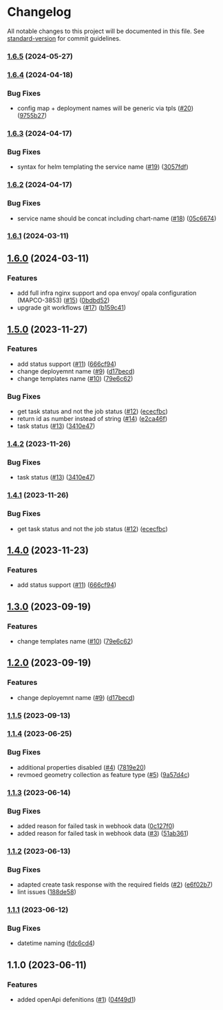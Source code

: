 # Changelog

All notable changes to this project will be documented in this file. See [standard-version](https://github.com/conventional-changelog/standard-version) for commit guidelines.

### [1.6.5](https://github.com/MapColonies/export-management/compare/v1.6.4...v1.6.5) (2024-05-27)

### [1.6.4](https://github.com/MapColonies/export-management/compare/v1.6.3...v1.6.4) (2024-04-18)


### Bug Fixes

* config map + deployment names will be generic via tpls ([#20](https://github.com/MapColonies/export-management/issues/20)) ([9755b27](https://github.com/MapColonies/export-management/commit/9755b2759c632348e0f55be2b80507b5ac1b2d61))

### [1.6.3](https://github.com/MapColonies/export-management/compare/v1.6.2...v1.6.3) (2024-04-17)


### Bug Fixes

* syntax for helm templating the service name ([#19](https://github.com/MapColonies/export-management/issues/19)) ([3057fdf](https://github.com/MapColonies/export-management/commit/3057fdf277e8b90b9bd13a8882b4b6160a9f2958))

### [1.6.2](https://github.com/MapColonies/export-management/compare/v1.6.1...v1.6.2) (2024-04-17)


### Bug Fixes

* service name should be concat including chart-name ([#18](https://github.com/MapColonies/export-management/issues/18)) ([05c6674](https://github.com/MapColonies/export-management/commit/05c66749f7fa1ff377bf167a9e25a16f0777cff2))

### [1.6.1](https://github.com/MapColonies/export-management/compare/v1.6.0...v1.6.1) (2024-03-11)

## [1.6.0](https://github.com/MapColonies/export-management/compare/v1.5.0...v1.6.0) (2024-03-11)


### Features

* add full infra nginx support and opa envoy/ opala configuration (MAPCO-3853) ([#15](https://github.com/MapColonies/export-management/issues/15)) ([0bdbd52](https://github.com/MapColonies/export-management/commit/0bdbd52b6a276495328245823d21de121be15071))
* upgrade git workflows ([#17](https://github.com/MapColonies/export-management/issues/17)) ([b159c41](https://github.com/MapColonies/export-management/commit/b159c4105b9faf6f01f79286c711944d4aff531d))

## [1.5.0](https://github.com/MapColonies/export-management/compare/v1.1.4...v1.5.0) (2023-11-27)


### Features

* add status support ([#11](https://github.com/MapColonies/export-management/issues/11)) ([666cf94](https://github.com/MapColonies/export-management/commit/666cf94431a3118ac430ed6395ab961d6df07873))
* change deployemnt name ([#9](https://github.com/MapColonies/export-management/issues/9)) ([d17becd](https://github.com/MapColonies/export-management/commit/d17becd4a8f574d15bab4766672090d7fdcd0e69))
* change templates name ([#10](https://github.com/MapColonies/export-management/issues/10)) ([79e6c62](https://github.com/MapColonies/export-management/commit/79e6c626a219871c9d7a2fd6a6c3e998d6b775a7))


### Bug Fixes

* get task status and not the job status ([#12](https://github.com/MapColonies/export-management/issues/12)) ([ececfbc](https://github.com/MapColonies/export-management/commit/ececfbc0844a55ef067e62a14fdf9577f6b89ded))
* return id as number instead of string ([#14](https://github.com/MapColonies/export-management/issues/14)) ([e2ca46f](https://github.com/MapColonies/export-management/commit/e2ca46fcc37b43c0fd2cd513abdf0cce4354db51))
* task status ([#13](https://github.com/MapColonies/export-management/issues/13)) ([3410e47](https://github.com/MapColonies/export-management/commit/3410e47d43313088aabcd0e4eb9245cec7b5160f))

### [1.4.2](https://github.com/MapColonies/export-management/compare/v1.4.1...v1.4.2) (2023-11-26)


### Bug Fixes

* task status ([#13](https://github.com/MapColonies/export-management/issues/13)) ([3410e47](https://github.com/MapColonies/export-management/commit/3410e47d43313088aabcd0e4eb9245cec7b5160f))

### [1.4.1](https://github.com/MapColonies/export-management/compare/v1.4.0...v1.4.1) (2023-11-26)


### Bug Fixes

* get task status and not the job status ([#12](https://github.com/MapColonies/export-management/issues/12)) ([ececfbc](https://github.com/MapColonies/export-management/commit/ececfbc0844a55ef067e62a14fdf9577f6b89ded))

## [1.4.0](https://github.com/MapColonies/export-management/compare/v1.3.0...v1.4.0) (2023-11-23)


### Features

* add status support ([#11](https://github.com/MapColonies/export-management/issues/11)) ([666cf94](https://github.com/MapColonies/export-management/commit/666cf94431a3118ac430ed6395ab961d6df07873))

## [1.3.0](https://github.com/MapColonies/export-management/compare/v1.2.0...v1.3.0) (2023-09-19)


### Features

* change templates name ([#10](https://github.com/MapColonies/export-management/issues/10)) ([79e6c62](https://github.com/MapColonies/export-management/commit/79e6c626a219871c9d7a2fd6a6c3e998d6b775a7))

## [1.2.0](https://github.com/MapColonies/export-management/compare/v1.1.5...v1.2.0) (2023-09-19)


### Features

* change deployemnt name ([#9](https://github.com/MapColonies/export-management/issues/9)) ([d17becd](https://github.com/MapColonies/export-management/commit/d17becd4a8f574d15bab4766672090d7fdcd0e69))

### [1.1.5](https://github.com/MapColonies/export-management/compare/v1.1.4...v1.1.5) (2023-09-13)

### [1.1.4](https://github.com/MapColonies/export-management/compare/v1.1.3...v1.1.4) (2023-06-25)


### Bug Fixes

* additional properties disabled ([#4](https://github.com/MapColonies/export-management/issues/4)) ([7819e20](https://github.com/MapColonies/export-management/commit/7819e207877efc6e5ee57af34e40cec6a46eed2f))
* revmoed geometry collection as feature type ([#5](https://github.com/MapColonies/export-management/issues/5)) ([9a57d4c](https://github.com/MapColonies/export-management/commit/9a57d4c3226c3a19dc0b26e47200a1fcbda011e1))

### [1.1.3](https://github.com/MapColonies/export-management/compare/v1.1.2...v1.1.3) (2023-06-14)


### Bug Fixes

* added reason for failed task in webhook data ([0c127f0](https://github.com/MapColonies/export-management/commit/0c127f0ab35f3d120348f7f531787b62409fd1ff))
* added reason for failed task in webhook data ([#3](https://github.com/MapColonies/export-management/issues/3)) ([51ab361](https://github.com/MapColonies/export-management/commit/51ab361121cd5503212fce25d313e9f252fcaede))

### [1.1.2](https://github.com/MapColonies/export-management/compare/v1.1.1...v1.1.2) (2023-06-13)


### Bug Fixes

* adapted create task response with the required fields ([#2](https://github.com/MapColonies/export-management/issues/2)) ([e6f02b7](https://github.com/MapColonies/export-management/commit/e6f02b7b7006901fdfb61e2983098e23a269d7cf))
* lint issues ([188de58](https://github.com/MapColonies/export-management/commit/188de5815853250eebea750678e02154f352d404))

### [1.1.1](https://github.com/MapColonies/export-management/compare/v1.1.0...v1.1.1) (2023-06-12)


### Bug Fixes

* datetime naming ([fdc6cd4](https://github.com/MapColonies/export-management/commit/fdc6cd4f6dfa687c0fa31bee3a1e1abf347fb01c))

## 1.1.0 (2023-06-11)


### Features

* added openApi defenitions ([#1](https://github.com/MapColonies/export-management/issues/1)) ([04f49d1](https://github.com/MapColonies/export-management/commit/04f49d1c984c8ad63f4035c5753b3262b3ae6a0b))
